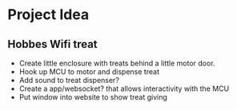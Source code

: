 
# Project Idea

## Hobbes Wifi treat
- Create little enclosure with treats behind a little motor door.
- Hook up MCU to motor and dispense treat 
- Add sound to treat dispenser?
- Create a app/websocket? that allows interactivity with the MCU
- Put window into website to show treat giving

